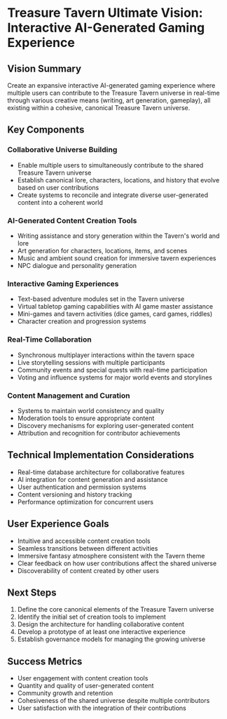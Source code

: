 # Treasure Tavern Ultimate Vision: Interactive AI-Generated Gaming Experience

## Vision Summary
Create an expansive interactive AI-generated gaming experience where multiple users can contribute to the Treasure Tavern universe in real-time through various creative means (writing, art generation, gameplay), all existing within a cohesive, canonical Treasure Tavern universe.

## Key Components

### Collaborative Universe Building
- Enable multiple users to simultaneously contribute to the shared Treasure Tavern universe
- Establish canonical lore, characters, locations, and history that evolve based on user contributions
- Create systems to reconcile and integrate diverse user-generated content into a coherent world

### AI-Generated Content Creation Tools
- Writing assistance and story generation within the Tavern's world and lore
- Art generation for characters, locations, items, and scenes
- Music and ambient sound creation for immersive tavern experiences
- NPC dialogue and personality generation

### Interactive Gaming Experiences
- Text-based adventure modules set in the Tavern universe
- Virtual tabletop gaming capabilities with AI game master assistance
- Mini-games and tavern activities (dice games, card games, riddles)
- Character creation and progression systems

### Real-Time Collaboration
- Synchronous multiplayer interactions within the tavern space
- Live storytelling sessions with multiple participants
- Community events and special quests with real-time participation
- Voting and influence systems for major world events and storylines

### Content Management and Curation
- Systems to maintain world consistency and quality
- Moderation tools to ensure appropriate content
- Discovery mechanisms for exploring user-generated content
- Attribution and recognition for contributor achievements

## Technical Implementation Considerations
- Real-time database architecture for collaborative features
- AI integration for content generation and assistance
- User authentication and permission systems
- Content versioning and history tracking
- Performance optimization for concurrent users

## User Experience Goals
- Intuitive and accessible content creation tools
- Seamless transitions between different activities
- Immersive fantasy atmosphere consistent with the Tavern theme
- Clear feedback on how user contributions affect the shared universe
- Discoverability of content created by other users

## Next Steps
1. Define the core canonical elements of the Treasure Tavern universe
2. Identify the initial set of creation tools to implement
3. Design the architecture for handling collaborative content
4. Develop a prototype of at least one interactive experience
5. Establish governance models for managing the growing universe

## Success Metrics
- User engagement with content creation tools
- Quantity and quality of user-generated content
- Community growth and retention
- Cohesiveness of the shared universe despite multiple contributors
- User satisfaction with the integration of their contributions